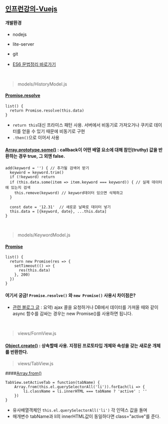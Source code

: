 ## [인프런강의-Vuejs](https://www.inflearn.com/course/%EC%88%9C%EC%88%98js-vuejs-%EA%B0%9C%EB%B0%9C-%EA%B0%95%EC%A2%8C/)

#### 개발환경
- nodejs
- lite-server
- git

- [ES6 문법정리 바로가기](https://jsdev.kr/t/es6/2944)

<br/>

>  models/HistoryModel.js

#### [Promise.resolve](https://developer.mozilla.org/ko/docs/Web/JavaScript/Reference/Global_Objects/Promise/resolve)

```
list() {
  return Promise.resolve(this.data)  
}
```
- `return this`대신 프라미스 패턴 사용. 서버에서 비동기로 가져오거나 쿠키로 데이터를 얻을 수 있기 때문에 비동기로 구현
- `.then()`으로 이어서 사용

#### [Array.prototype.some()](https://developer.mozilla.org/ko/docs/Web/JavaScript/Reference/Global_Objects/Array/some) : callback이 어떤 배열 요소에 대해 참인(truthy) 값을 반환하는 경우 true, 그 외엔 false.

```
add(keyword = '') { // 추가될 검색어 받기
  keyword = keyword.trim()
  if (!keyword) return
  if (this.data.some(item => item.keyword === keyword)) { // 실제 데이터에 있는지 검색
    this.remove(keyword) // keyword데이터 있으면 삭제하고
  }

  const date = '12.31'  // 새로운 날짜로 데이터 넣기
  this.data = [{keyword, date}, ...this.data]
}
```

<br/>

>  models/KeywordModel.js

#### [Promise](https://developer.mozilla.org/ko/docs/Web/JavaScript/Reference/Global_Objects/Promise)

```
list() {
  return new Promise(res => {
    setTimeout(() => {
      res(this.data)
    }, 200)
  })
}
```

#### 여기서 궁금! `Promise.resolve()` 와 `new Promise()` 사용시 차이점은?
- [관련 블로그 글](http://han41858.tistory.com/11) : 요약) ajax 콜을 요청하거나 DB에서 데이터를 가져올 때와 같이 async 함수를 감싸는 경우는 new Promise()를 사용하면 됩니다.

<br/>

> views/FormView.js

#### [Object.create()](https://developer.mozilla.org/ko/docs/Web/JavaScript/Reference/Global_Objects/Object/create) : 상속할때 사용. 지정된 프로토타입 개체와 속성을 갖는 새로운 개체를 반환한다.

> views/TabView.js

####[Array.from()](https://developer.mozilla.org/ko/docs/Web/JavaScript/Reference/Global_Objects/Array/from)

```
TabView.setActiveTab = function(tabName) {
    Array.from(this.el.querySelectorAll('li')).forEach(li => {
        li.className = li.innerHTML === tabName ? 'active' : ''
    })
}
```

- 유사배열객체인 `this.el.querySelectorAll('li')` 각 인덱스 값을 돌며
- 매개변수 tabName과 li의 innerHTML값이 동일하다면 class="active"를 준다.
